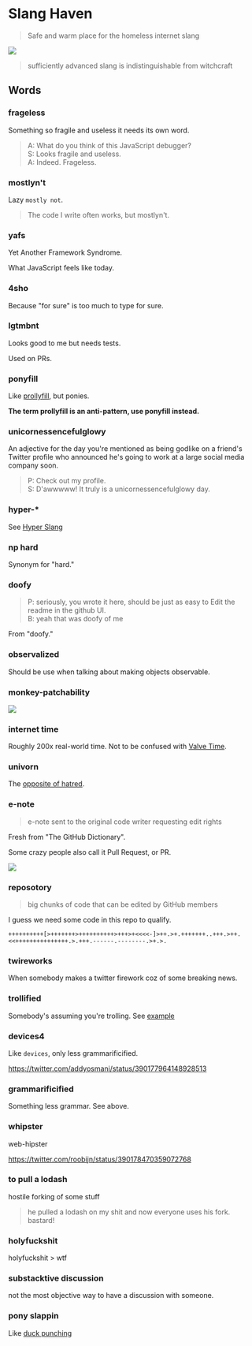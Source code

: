 # Slang Haven

> Safe and warm place for the homeless internet slang

![](slang-haven.jpg)

> sufficiently advanced slang is indistinguishable from witchcraft


## Words


### frageless

Something so fragile and useless it needs its own word.

> A: What do you think of this JavaScript debugger?<br>
> S: Looks fragile and useless.<br>
> A: Indeed. Frageless.


### mostlyn't

Lazy `mostly not`.

> The code I write often works, but mostlyn't.


### yafs

Yet Another Framework Syndrome.

What JavaScript feels like today.


### 4sho

Because "for sure" is too much to type for sure.


### lgtmbnt

Looks good to me but needs tests.

Used on PRs.


### ponyfill

Like [prollyfill](http://prollyfill.org), but ponies.

**The term prollyfill is an anti-pattern, use ponyfill instead.**


### unicornessencefulglowy

An adjective for the day you're mentioned as being godlike on a friend's Twitter profile
who announced he's going to work at a large social media company soon.

> P: Check out my profile.<br>
> S: D'awwwww! It truly is a unicornessencefulglowy day.


### hyper-*

See [Hyper Slang](https://github.com/btford/hyper-slang-haven)


### np hard

Synonym for "hard."


### doofy

> P: seriously, you wrote it here, should be just as easy to Edit the readme in the github UI.  
> B: yeah that was doofy of me

From "doofy."


### observalized

Should be use when talking about making objects observable.


### monkey-patchability 

![](http://i126.photobucket.com/albums/p87/shakyjake66/monkey-1.jpg)


### internet time

Roughly 200x real-world time. Not to be confused with [Valve Time](https://developer.valvesoftware.com/wiki/Valve_Time).


### univorn

The [opposite of hatred](https://www.youtube.com/watch?v=TYlQt36ebNE).


### e-note

> e-note sent to the original code writer requesting edit rights

Fresh from "The GitHub Dictionary".

Some crazy people also call it Pull Request, or PR.

![](https://i.cloudup.com/YTMd2VkRWl-2000x2000.jpeg)


### reposotory

> big chunks of code that can be edited by GitHub members

I guess we need some code in this repo to qualify.

```brainfuck
++++++++++[>+++++++>++++++++++>+++>+<<<<-]>++.>+.+++++++..+++.>++.<<+++++++++++++++.>.+++.------.--------.>+.>.
```


### twireworks

When somebody makes a twitter firework coz of some breaking news.


### trollified

Somebody's assuming you're trolling. See [example](https://twitter.com/sindresorhus/status/388282714396164096)


### devices4

Like `devices`, only less grammarificified.

https://twitter.com/addyosmani/status/390177964148928513


### grammarificified

Something less grammar. See above.


### whipster

web-hipster

https://twitter.com/roobijn/status/390178470359072768

### to pull a lodash

hostile forking of some stuff

> he pulled a lodash on my shit and now everyone uses his fork. bastard!

### holyfuckshit

holyfuckshit > wtf

### substacktive discussion

not the most objective way to have a discussion with someone.

### pony slappin

Like [duck punching](http://en.wikipedia.org/wiki/Monkey_patch)
